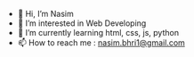 - 👋 Hi, I’m Nasim
- 👀 I’m interested in Web Developing
- 🌱 I’m currently learning html, css, js, python
- 📫 How to reach me : nasim.bhri1@gmail.com

<!---
nasimbahari/nasimbahari is a ✨ special ✨ repository because its `README.md` (this file) appears on your GitHub profile.
You can click the Preview link to take a look at your changes.
--->
